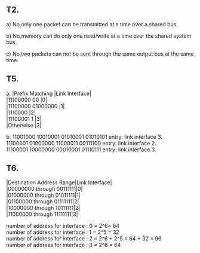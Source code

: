 T2.
-----
a) No,only one packet can be transmitted at a time over a shared bus. 
 
b) No,memory can do only one read/write at a time over the shared system bus.  
 
c) No,two packets can not be sent through the same output bus at the same time.  

T5.
-----
a.
|Prefix Matching   |Link Interface|  
|11100000 00       |0|  
|11100000 01000000 |1|  
|1110000           |2|  
|11100001 1        |3|  
|Otherwise         |3|  

b.
11001000 10010001 01010001 01010101 entry: link interface 3.  
11100001 01000000 11000011 00111100 entry: link interface 2.  
11100001 10000000 00010001 01110111 entry: link interface 3.


T6.
-----
|Destination Address Range|Link Interface|  
|00000000 through 00111111|0|  
|01000000 through 01011111|1|  
|01100000 through 01111111|2|  
|10000000 through 10111111|2|  
|11000000 through 11111111|3|  

number of address for interface : 0 = 2^6= 64  
number of address for interface : 1 = 2^5 = 32  
number of address for interface : 2 = 2^6 + 2^5 = 64 + 32 = 96  
number of address for interface : 3 = 2^6 = 64
